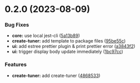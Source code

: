 # 0.2.0 (2023-08-09)

### Bug Fixes

* **core:** use local jest-cli ([5a13b89](https://github.com/gzzhanghao/tuner/commit/5a13b89f4581dbcda3b1cd987d3c37e0316ce21d))
* **create-tuner:** add template to package files ([95be55c](https://github.com/gzzhanghao/tuner/commit/95be55cb4cd2c3d479591195adc1a1df5ced0c2f))
* **ui:** add estree prettier plugin & print prettier error ([a3843f2](https://github.com/gzzhanghao/tuner/commit/a3843f29ee991b6e352f0490ce3745d9c0427975))
* **ui:** trigger display body update immediately ([1bc97cc](https://github.com/gzzhanghao/tuner/commit/1bc97ccfb27e5ba4133d82ad981d2ba68ad73a74))

### Features

* **create-tuner:** add create-tuner ([4868533](https://github.com/gzzhanghao/tuner/commit/4868533715dd0ebd30bd4f5c28773c735f988520))
